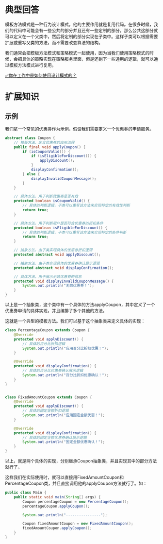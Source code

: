 # 典型回答

模板方法模式是一种行为设计模式，他的主要作用就是复用代码。在很多时候，我们的代码中可能会有一些公共的部分并且还有一些定制的部分，那么公共这部分就可以定义在一个父类中，然后将定制的部分实现在子类中。这样子类可以根据需要扩展或重写父类的方法，而不需要改变算法的结构。

我们通常会把模板方法模式和策略模式一起使用，因为当我们使用策略模式的时候，会把具体的策略实现在策略服务里面，但是还剩下一些通用的逻辑，就可以通过模板方法模式进行复用。

[✅你在工作中是如何使用设计模式的？](https://www.yuque.com/hollis666/fo22bm/kzq0dwtbtgps9oe1?view=doc_embed)

# 扩展知识

## 示例

我们拿一个常见的优惠券作为示例，假设我们需要定义一个优惠券的申请服务。

```java
abstract class Coupon {
    // 模板方法，定义优惠券的应用流程
    public final void applyCoupon() {
        if (isCouponValid()) {
            if (isEligibleForDiscount()) {
                applyDiscount();
            }
            displayConfirmation();
        } else {
            displayInvalidCouponMessage();
        }
    }

    // 具体方法，用于判断优惠券是否有效
    protected boolean isCouponValid() {
        // 具体的判断逻辑，子类可以重写该方法来实现特定的有效性判断
        return true;
    }

    // 具体方法，用于判断用户是否符合优惠券的折扣条件
    protected boolean isEligibleForDiscount() {
        // 具体的判断逻辑，子类可以重写该方法来实现特定的条件判断
        return true;
    }

    // 抽象方法，由子类实现具体的优惠券折扣逻辑
    protected abstract void applyDiscount();

    // 抽象方法，由子类实现具体的优惠券确认展示逻辑
    protected abstract void displayConfirmation();

    // 具体方法，用于展示无效优惠券的信息
    protected void displayInvalidCouponMessage() {
        System.out.println("无效优惠券！");
    }
}
```

以上是一个抽象类，这个类中有一个具体的方法applyCoupon，其中定义了一个优惠券申请的具体实现，并且编排了多个其他的方法。

这就是一个典型的模板方法。我们可以基于这个抽象类来定义具体的实现：

```java
class PercentageCoupon extends Coupon {
    @Override
    protected void applyDiscount() {
        // 具体的百分比折扣逻辑
        System.out.println("应用百分比折扣优惠！");
    }

    @Override
    protected void displayConfirmation() {
        // 具体的百分比优惠券确认展示逻辑
        System.out.println("百分比折扣优惠确认！");
    }
}


class FixedAmountCoupon extends Coupon {
    @Override
    protected void applyDiscount() {
        // 具体的固定金额折扣逻辑
        System.out.println("应用固定金额优惠！");
    }

    @Override
    protected void displayConfirmation() {
        // 具体的固定金额优惠券确认展示逻辑
        System.out.println("固定金额优惠确认！");
    }
}

```


以上，就是两个具体的实现，分别继承Coupon抽象类，并且实现其中的部分方法就行了。

这样我们在实际使用时，就可以直接用FixedAmountCoupon和PercentageCoupon类，并且直接调用他的applyCoupon方法就行了。如：

```java
public class Main {
    public static void main(String[] args) {
        Coupon percentageCoupon = new PercentageCoupon();
        percentageCoupon.applyCoupon();

        System.out.println("----------------");

        Coupon fixedAmountCoupon = new FixedAmountCoupon();
        fixedAmountCoupon.applyCoupon();
    }
}
```


